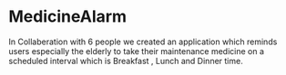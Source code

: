 # MedicineAlarm
In Collaberation with 6 people we created an application which reminds users especially the elderly to take their maintenance medicine on a scheduled interval which is  Breakfast , Lunch and Dinner time.
